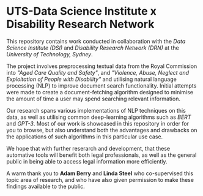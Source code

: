 # UTS-Data Science Institute x Disability Research Network
This repository contains work conducted in collaboration with the _Data Science Institute (DSI)_ and _Disability Research Network (DRN)_ at the _University of Technology, Sydney_. 

The project involves preprocessing textual data from the Royal Commission into _"Aged Care Quality and Safety"_, and _"Violence, Abuse, Neglect and Exploitation of People with Disability"_ and utilising natural language processing (NLP) to improve document search functionality. Initial attempts were made to create a document-fetching algorithm designed to minimise the amount of time a user may spend searching relevant information.

Our research spans various implementations of NLP techniques on this data, as well as utilising common deep-learning algorithms such as _BERT_ and _GPT-3_. Most of our work is showcased in this repository in order for you to browse, but also understand both the advantages and drawbacks on the applications of such algorithms in this particular use case.

We hope that with further reserarch and development, that these automative tools will benefit both legal professionals, as well as the general public in being able to access legal information more efficiently.

A warm thank you to **Adam Berry** and **Linda Steel** who co-supervised this topic area of research, and who have also given permission to make these findings available to the public.
